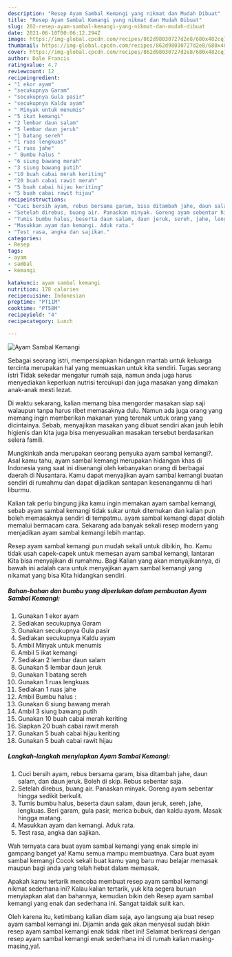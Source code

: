 ```yaml
---
description: "Resep Ayam Sambal Kemangi yang nikmat dan Mudah Dibuat"
title: "Resep Ayam Sambal Kemangi yang nikmat dan Mudah Dibuat"
slug: 202-resep-ayam-sambal-kemangi-yang-nikmat-dan-mudah-dibuat
date: 2021-06-10T00:06:12.294Z
image: https://img-global.cpcdn.com/recipes/862d98030727d2e8/680x482cq70/ayam-sambal-kemangi-foto-resep-utama.jpg
thumbnail: https://img-global.cpcdn.com/recipes/862d98030727d2e8/680x482cq70/ayam-sambal-kemangi-foto-resep-utama.jpg
cover: https://img-global.cpcdn.com/recipes/862d98030727d2e8/680x482cq70/ayam-sambal-kemangi-foto-resep-utama.jpg
author: Dale Francis
ratingvalue: 4.7
reviewcount: 12
recipeingredient:
- "1 ekor ayam"
- "secukupnya Garam"
- "secukupnya Gula pasir"
- "secukupnya Kaldu ayam"
- " Minyak untuk menumis"
- "5 ikat kemangi"
- "2 lembar daun salam"
- "5 lembar daun jeruk"
- "1 batang sereh"
- "1 ruas lengkuas"
- "1 ruas jahe"
- " Bumbu halus "
- "6 siung bawang merah"
- "3 siung bawang putih"
- "10 buah cabai merah keriting"
- "20 buah cabai rawit merah"
- "5 buah cabai hijau keriting"
- "5 buah cabai rawit hijau"
recipeinstructions:
- "Cuci bersih ayam, rebus bersama garam, bisa ditambah jahe, daun salam, dan daun jeruk. Boleh di skip. Rebus sebentar saja."
- "Setelah direbus, buang air. Panaskan minyak. Goreng ayam sebentar hingga sedikit berkulit."
- "Tumis bumbu halus, beserta daun salam, daun jeruk, sereh, jahe, lengkuas. Beri garam, gula pasir, merica bubuk, dan kaldu ayam. Masak hingga matang."
- "Masukkan ayam dan kemangi. Aduk rata."
- "Test rasa, angka dan sajikan."
categories:
- Resep
tags:
- ayam
- sambal
- kemangi

katakunci: ayam sambal kemangi 
nutrition: 178 calories
recipecuisine: Indonesian
preptime: "PT11M"
cooktime: "PT58M"
recipeyield: "4"
recipecategory: Lunch

---
```



![Ayam Sambal Kemangi](https://img-global.cpcdn.com/recipes/862d98030727d2e8/680x482cq70/ayam-sambal-kemangi-foto-resep-utama.jpg)

Sebagai seorang istri, mempersiapkan hidangan mantab untuk keluarga tercinta merupakan hal yang memuaskan untuk kita sendiri. Tugas seorang istri Tidak sekedar mengatur rumah saja, namun anda juga harus menyediakan keperluan nutrisi tercukupi dan juga masakan yang dimakan anak-anak mesti lezat.

Di waktu  sekarang, kalian memang bisa mengorder masakan siap saji walaupun tanpa harus ribet memasaknya dulu. Namun ada juga orang yang memang ingin memberikan makanan yang terenak untuk orang yang dicintainya. Sebab, menyajikan masakan yang dibuat sendiri akan jauh lebih higienis dan kita juga bisa menyesuaikan masakan tersebut berdasarkan selera famili. 



Mungkinkah anda merupakan seorang penyuka ayam sambal kemangi?. Asal kamu tahu, ayam sambal kemangi merupakan hidangan khas di Indonesia yang saat ini disenangi oleh kebanyakan orang di berbagai daerah di Nusantara. Kamu dapat menyajikan ayam sambal kemangi buatan sendiri di rumahmu dan dapat dijadikan santapan kesenanganmu di hari liburmu.

Kalian tak perlu bingung jika kamu ingin memakan ayam sambal kemangi, sebab ayam sambal kemangi tidak sukar untuk ditemukan dan kalian pun boleh memasaknya sendiri di tempatmu. ayam sambal kemangi dapat diolah memalui bermacam cara. Sekarang ada banyak sekali resep modern yang menjadikan ayam sambal kemangi lebih mantap.

Resep ayam sambal kemangi pun mudah sekali untuk dibikin, lho. Kamu tidak usah capek-capek untuk memesan ayam sambal kemangi, lantaran Kita bisa menyajikan di rumahmu. Bagi Kalian yang akan menyajikannya, di bawah ini adalah cara untuk menyajikan ayam sambal kemangi yang nikamat yang bisa Kita hidangkan sendiri.

<!--inarticleads1-->

##### Bahan-bahan dan bumbu yang diperlukan dalam pembuatan Ayam Sambal Kemangi:

1. Gunakan 1 ekor ayam
1. Sediakan secukupnya Garam
1. Gunakan secukupnya Gula pasir
1. Sediakan secukupnya Kaldu ayam
1. Ambil  Minyak untuk menumis
1. Ambil 5 ikat kemangi
1. Sediakan 2 lembar daun salam
1. Gunakan 5 lembar daun jeruk
1. Gunakan 1 batang sereh
1. Gunakan 1 ruas lengkuas
1. Sediakan 1 ruas jahe
1. Ambil  Bumbu halus :
1. Gunakan 6 siung bawang merah
1. Ambil 3 siung bawang putih
1. Gunakan 10 buah cabai merah keriting
1. Siapkan 20 buah cabai rawit merah
1. Gunakan 5 buah cabai hijau keriting
1. Gunakan 5 buah cabai rawit hijau




<!--inarticleads2-->

##### Langkah-langkah menyiapkan Ayam Sambal Kemangi:

1. Cuci bersih ayam, rebus bersama garam, bisa ditambah jahe, daun salam, dan daun jeruk. Boleh di skip. Rebus sebentar saja.
1. Setelah direbus, buang air. Panaskan minyak. Goreng ayam sebentar hingga sedikit berkulit.
1. Tumis bumbu halus, beserta daun salam, daun jeruk, sereh, jahe, lengkuas. Beri garam, gula pasir, merica bubuk, dan kaldu ayam. Masak hingga matang.
1. Masukkan ayam dan kemangi. Aduk rata.
1. Test rasa, angka dan sajikan.




Wah ternyata cara buat ayam sambal kemangi yang enak simple ini gampang banget ya! Kamu semua mampu membuatnya. Cara buat ayam sambal kemangi Cocok sekali buat kamu yang baru mau belajar memasak maupun bagi anda yang telah hebat dalam memasak.

Apakah kamu tertarik mencoba membuat resep ayam sambal kemangi nikmat sederhana ini? Kalau kalian tertarik, yuk kita segera buruan menyiapkan alat dan bahannya, kemudian bikin deh Resep ayam sambal kemangi yang enak dan sederhana ini. Sangat taidak sulit kan. 

Oleh karena itu, ketimbang kalian diam saja, ayo langsung aja buat resep ayam sambal kemangi ini. Dijamin anda gak akan menyesal sudah bikin resep ayam sambal kemangi enak tidak ribet ini! Selamat berkreasi dengan resep ayam sambal kemangi enak sederhana ini di rumah kalian masing-masing,ya!.

